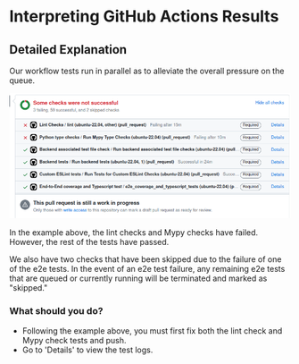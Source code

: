 # Interpreting GitHub Actions Results

## Detailed Explanation

Our workflow tests run in parallel as to alleviate the overall pressure on the queue.

  ![GHCI Status](images/ghciSample.png)

In the example above, the lint checks and Mypy checks have failed. However, the rest of the tests have passed.

We also have two checks that have been skipped due to the failure of one of the e2e tests. In the event of an e2e test failure, any remaining e2e tests that are queued or currently running will be terminated and marked as "skipped."

### What should you do?

- Following the example above, you must first fix both the lint check and Mypy check tests and push.
- Go to 'Details' to view the test logs.

